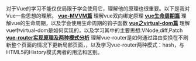 对于Vue的学习不能仅仅局限于学会使用它，理解他的原理也很重要。以下是我对Vue一些思想的理解。
  **[vue-MVVM篇](https://github.com/1053061407/vue-blog/tree/master/vue-MVVM)**
 理解vue双向绑定原理
 **[vue生命周期篇](https://github.com/1053061407/vue-blog/tree/master/vue生命周期理解)**
 理解vue的生命周期，以及学会使用生命周期的钩子函数
  **[vue之virtual-dom篇](https://github.com/1053061407/vue-blog/tree/master/vue-virtual-dom)**
 理解vue中virtual-dom是如何实现的，以及学习其中的主要思想:VNode,diff,Patch
  **[vue-router实现原理及两种模式分析](https://github.com/1053061407/vue-blog/tree/master/vue-router)**
 理解vue-router是如何通过路由变换在不刷新整个页面的情况下更新局部页面，，以及学习vue-router两种模式：hash，与HTML5的History模式两者的用法和区别。

